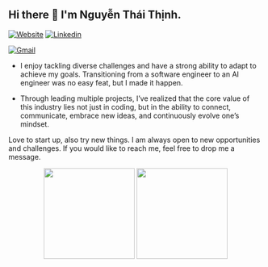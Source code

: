 ## Hi there 👋 I'm Nguyễn Thái Thịnh.

[![Website](https://img.shields.io/badge/website-000000?style=for-the-badge&logo=About.me&logoColor=white)]()
[![Linkedin](https://img.shields.io/badge/LinkedIn-0077B5?style=for-the-badge&logo=linkedin&logoColor=white)](https://www.linkedin.com/in/zgsnat/)
<!-- [![GitHub](https://img.shields.io/badge/GitHub-100000?style=for-the-badge&logo=github&logoColor=white)](https://github.com/ZgsNat) -->
[![Gmail](https://img.shields.io/badge/Gmail-D14836?style=for-the-badge&logo=gmail&logoColor=white)](mailto:thaithinhsworkspace@gmail.com)
<!-- ![Divider](https://img.shields.io/badge/-|-0d1117?style=for-the-badge)
![Visitor Count](https://komarev.com/ghpvc/?username=ZgsNat&style=for-the-badge) -->

- I enjoy tackling diverse challenges and have a strong ability to adapt to achieve my goals. Transitioning from a software engineer to an AI engineer was no easy feat, but I made it happen.

- Through leading multiple projects, I’ve realized that the core value of this industry lies not just in coding, but in the ability to connect, communicate, embrace new ideas, and continuously evolve one’s mindset.

Love to start up, also try new things. I am always open to new opportunities and challenges. If you would like to reach me, feel free to drop me a message.

<div align="center">
	<img height="180em" src="https://github-readme-stats.vercel.app/api?username=ZgsNat&show_icons=true&hide_border=true&count_private=true&include_all_commits=true&theme=merko&cache_seconds=1" />
	<img height="180em" src="https://github-readme-stats.vercel.app/api/top-langs/?username=ZgsNat&theme=merko&hide_border=true&layout=compact&langs_count=8&exclude_repo=Immortal_Ninja,CSharp_Project" />
</div>


<!-- <div align="center">
	<img height="180em" src="https://github-readme-streak-stats.herokuapp.com/?user=ZgsNat&theme=onedark&hide_border=true"/>
</div> -->
